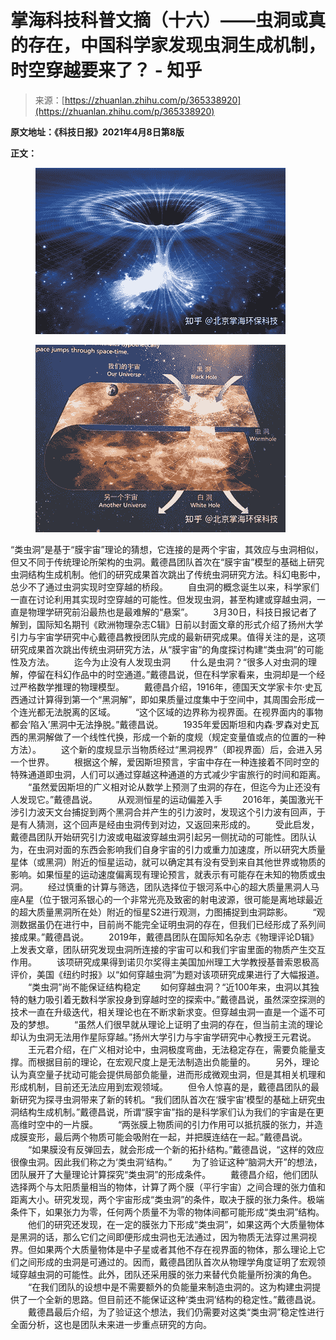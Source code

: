 <!--yml
category: 未分类
date: 2022-11-09 19:23:11
-->

# 掌海科技科普文摘（十六）——虫洞或真的存在，中国科学家发现虫洞生成机制，时空穿越要来了？ - 知乎

> 来源：[https://zhuanlan.zhihu.com/p/365338920](https://zhuanlan.zhihu.com/p/365338920)

**原文地址：《科技日报》2021年4月8日第8版**

[](https://link.zhihu.com/?target=http%3A//digitalpaper.stdaily.com/http_www.kjrb.com/kjrb/html/2021-04/08/content_465551.htm%3Fdiv%3D-1)

**正文：**

<figure data-size="normal">

<noscript><img src="img/ff39f4d9320f78f3986a07bf7822d13e.png" data-caption="" data-size="normal" data-rawwidth="400" data-rawheight="266" class="content_image" data-original-src="https://pic4.zhimg.com/v2-aa230fe75008ace11b211c561729daa3_b.jpg"/></noscript>

</figure>

<figure data-size="normal">

<noscript><img src="img/5ab55fbff6a5e2c0aaa2032f4b5dfb29.png" data-caption="" data-size="normal" data-rawwidth="400" data-rawheight="300" class="content_image" data-original-src="https://pic3.zhimg.com/v2-fda2330bf017372ac3f548c04ee84622_b.jpg"/></noscript>

</figure>

“类虫洞”是基于“膜宇宙”理论的猜想，它连接的是两个宇宙，其效应与虫洞相似，但又不同于传统理论所架构的虫洞。戴德昌团队首次在“膜宇宙”模型的基础上研究虫洞结构生成机制。他们的研究成果首次跳出了传统虫洞研究方法。科幻电影中，总少不了通过虫洞实现时空穿越的桥段。
　　自虫洞的概念诞生以来，科学家们一直在讨论利用其实现时空穿越的可能性。但发现虫洞，甚至构建或穿越虫洞，一直是物理学研究前沿最热也是最难解的“悬案”。
　　3月30日，科技日报记者了解到，国际知名期刊《欧洲物理杂志C辑》日前以封面文章的形式介绍了扬州大学引力与宇宙学研究中心戴德昌教授团队完成的最新研究成果。值得关注的是，这项研究成果首次跳出传统虫洞研究方法，从“膜宇宙”的角度探讨构建“类虫洞”的可能性及方法。
　　迄今为止没有人发现虫洞
　　什么是虫洞？“很多人对虫洞的理解，停留在科幻作品中的时空通道。”戴德昌说，但在科学家看来，虫洞却是一个经过严格数学推理的物理模型。
　　戴德昌介绍，1916年，德国天文学家卡尔·史瓦西通过计算得到第一个“黑洞解”，即如果质量过度集中于空间中，其周围会形成一个连光都无法脱离的区域。
　　“这个区域的边界称为视界面。在视界面内的事物都会‘陷入’黑洞中无法挣脱。”戴德昌说。
　　1935年爱因斯坦和内森·罗森对史瓦西的黑洞解做了一个线性代换，形成一个新的度规（规定变量值或点的位置的一种方法）。
　　这个新的度规显示当物质经过“黑洞视界”（即视界面）后，会进入另一个世界。
　　根据这个解，爱因斯坦预言，宇宙中存在一种连接着不同时空的特殊通道即虫洞，人们可以通过穿越这种通道的方式减少宇宙旅行的时间和距离。
　　“虽然爱因斯坦的广义相对论从数学上预测了虫洞的存在，但迄今为止还没有人发现它。”戴德昌说。
　　从观测恒星的运动偏差入手
　　2016年，美国激光干涉引力波天文台捕捉到两个黑洞合并产生的引力波时，发现这个引力波有回声，于是有人猜测，这个回声是经由虫洞传到对边，又返回来形成的。
　　受此启发，戴德昌团队开始研究引力波或电磁波穿越虫洞引起另一侧扰动的可能性。团队认为，在虫洞对面的东西会影响我们自身宇宙的引力或重力加速度，所以研究大质量星体（或黑洞）附近的恒星运动，就可以确定其有没有受到来自其他世界或物质的影响。如果恒星的运动速度偏离现有理论预言，就表示有可能存在未知的物质或虫洞。
　　经过慎重的计算与筛选，团队选择位于银河系中心的超大质量黑洞人马座A星（位于银河系银心的一个非常光亮及致密的射电波源，很可能是离地球最近的超大质量黑洞所在处）附近的恒星S2进行观测，力图捕捉到虫洞踪影。
　　“观测数据虽仍在进行中，目前尚不能完全证明虫洞的存在，但我们已经形成了系列间接成果。”戴德昌说。
　　2019年，戴德昌团队在国际知名杂志《物理评论D辑》上发表文章，团队研究发现虫洞所连接的宇宙可以和我们宇宙里面的物质产生交互作用。
　　该项研究成果得到诺贝尔奖得主美国加州理工大学教授基普索恩极高评价，美国《纽约时报》以“如何穿越虫洞”为题对该项研究成果进行了大幅报道。
　　“类虫洞”尚不能保证结构稳定
　　如何穿越虫洞？“近100年来，虫洞以其独特的魅力吸引着无数科学家投身到穿越时空的探索中。”戴德昌说，虽然深空探测的技术一直在升级迭代，相关理论也在不断求新求变。但穿越虫洞一直是一个遥不可及的梦想。
　　“虽然人们很早就从理论上证明了虫洞的存在，但当前主流的理论却认为虫洞无法用作星际穿越。”扬州大学引力与宇宙学研究中心教授王元君说。
　　王元君介绍，在广义相对论中，虫洞极度弯曲，无法稳定存在，需要负能量支撑。而根据目前的理论，在宏观尺度上是无法制造出负能量的。
　　另外，理论认为真空量子扰动可能会提供局部负能量，进而形成微观虫洞，但是其相关机理和形成机制，目前还无法应用到宏观领域。
　　但令人惊喜的是，戴德昌团队的最新研究为探寻虫洞带来了新的转机。“我们团队首次在‘膜宇宙’模型的基础上研究虫洞结构生成机制。”戴德昌说，所谓“膜宇宙”指的是科学家们认为我们的宇宙是在更高维时空中的一片膜。
　　“两张膜上物质间的引力作用可以抵抗膜的张力，并造成膜变形，最后两个物质可能会吸附在一起，并把膜连结在一起。”戴德昌说。
　　“如果膜没有反弹回去，就会形成一个新的拓扑结构。”戴德昌说，“这样的效应很像虫洞。因此我们称之为‘类虫洞’结构。”
　　为了验证这种“脑洞大开”的想法，团队展开了大量理论计算探究“类虫洞”的形成条件。
　　戴德昌介绍，他们团队选择两个与太阳质量相当的物体，计算了两个膜（平行宇宙）之间合理的张力值和距离大小。研究发现，两个宇宙形成“类虫洞”的条件，取决于膜的张力条件。极端条件下，如果张力为零，任何两个质量不为零的物体间都可能形成“类虫洞”结构。
　　他们的研究还发现，在一定的膜张力下形成“类虫洞”，如果这两个大质量物体是黑洞的话，那么它们之间即便形成虫洞也无法通过，因为物质无法穿过黑洞视界。但如果两个大质量物体是中子星或者其他不存在视界面的物体，那么理论上它们之间形成的虫洞是可通过的。因而，戴德昌团队首次从物理学角度证明了宏观领域穿越虫洞的可能性。此外，团队还采用膜的张力来替代负能量所扮演的角色。
　　“在我们团队的设想中是不需要额外的负能量来制造虫洞的。这为构建虫洞提供了一个全新的思路。但目前还不能保证这种‘类虫洞’结构的稳定性。”戴德昌说。
　　戴德昌最后介绍，为了验证这个想法，我们仍需要对这类“类虫洞”稳定性进行全面分析，这也是团队未来进一步重点研究的方向。